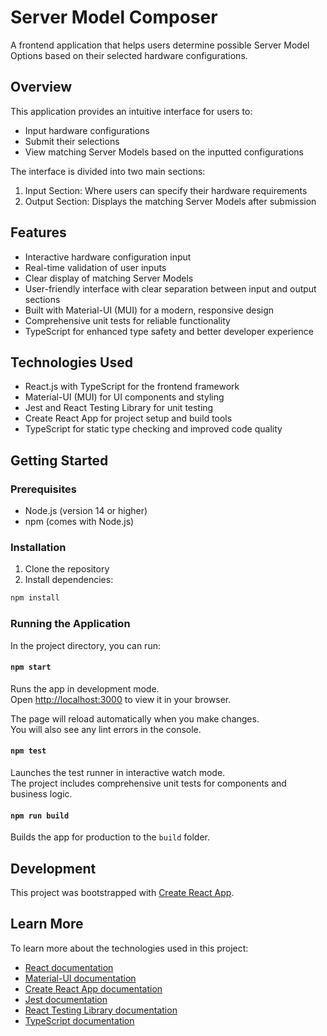 # Server Model Composer

A frontend application that helps users determine possible Server Model Options based on their selected hardware configurations.

## Overview

This application provides an intuitive interface for users to:
- Input hardware configurations
- Submit their selections
- View matching Server Models based on the inputted configurations

The interface is divided into two main sections:
1. Input Section: Where users can specify their hardware requirements
2. Output Section: Displays the matching Server Models after submission

## Features

- Interactive hardware configuration input
- Real-time validation of user inputs
- Clear display of matching Server Models
- User-friendly interface with clear separation between input and output sections
- Built with Material-UI (MUI) for a modern, responsive design
- Comprehensive unit tests for reliable functionality
- TypeScript for enhanced type safety and better developer experience

## Technologies Used

- React.js with TypeScript for the frontend framework
- Material-UI (MUI) for UI components and styling
- Jest and React Testing Library for unit testing
- Create React App for project setup and build tools
- TypeScript for static type checking and improved code quality

## Getting Started

### Prerequisites

- Node.js (version 14 or higher)
- npm (comes with Node.js)

### Installation

1. Clone the repository
2. Install dependencies:
```bash
npm install
```

### Running the Application

In the project directory, you can run:

#### `npm start`

Runs the app in development mode.\
Open [http://localhost:3000](http://localhost:3000) to view it in your browser.

The page will reload automatically when you make changes.\
You will also see any lint errors in the console.

#### `npm test`

Launches the test runner in interactive watch mode.\
The project includes comprehensive unit tests for components and business logic.

#### `npm run build`

Builds the app for production to the `build` folder.

## Development

This project was bootstrapped with [Create React App](https://github.com/facebook/create-react-app).

## Learn More

To learn more about the technologies used in this project:

- [React documentation](https://reactjs.org/)
- [Material-UI documentation](https://mui.com/)
- [Create React App documentation](https://facebook.github.io/create-react-app/docs/getting-started)
- [Jest documentation](https://jestjs.io/)
- [React Testing Library documentation](https://testing-library.com/docs/react-testing-library/intro/)
- [TypeScript documentation](https://www.typescriptlang.org/docs/)
